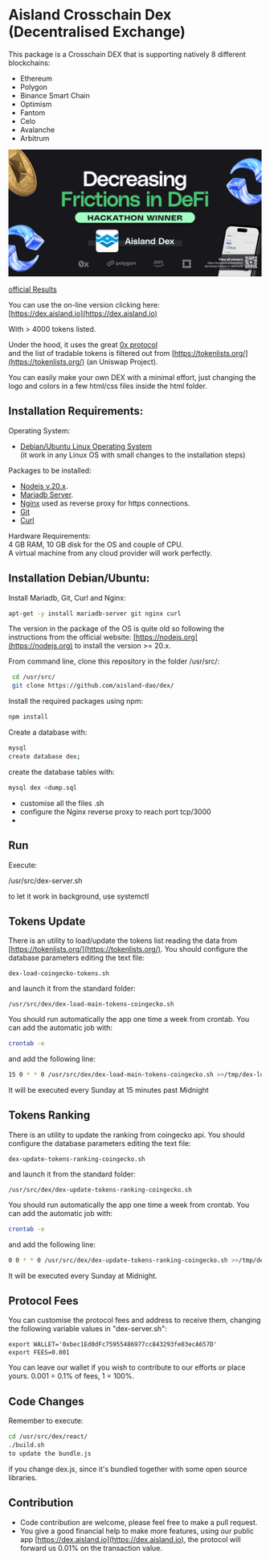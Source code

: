# Aisland Crosschain Dex (Decentralised Exchange)
This package is a Crosschain DEX that is supporting natively 8 different blockchains:
- Ethereum
- Polygon
- Binance Smart Chain
- Optimism
- Fantom 
- Celo 
- Avalanche 
- Arbitrum

![Hackaton Winner](https://github.com/aisland-dao/dex/blob/main/Winner%20-%20Aisland%20Dex.jpg)

[official Results](https://dorahacks.io/hackathon/decreasing-frictions-in-defi/results)


You can use the on-line version clicking here:  
[https://dex.aisland.io](https://dex.aisland.io)  

With > 4000 tokens listed.

Under the hood, it uses the great [0x protocol](https://0x.org)  
and the list of tradable tokens is filtered out from [https://tokenlists.org/](https://tokenlists.org/) (an Uniswap Project).  

You can easily make your own DEX with a minimal effort, just changing the logo and colors in a few html/css files inside the html folder.

## Installation Requirements:
Operating System:  
- [Debian/Ubuntu Linux Operating System](https://www.debian.org)  
(it work in any Linux OS with small changes to the installation steps)

Packages to be installed:
- [Nodejs v.20.x](https://nodejs.org). 
- [Mariadb Server](https://mariadb.org).   
- [Nginx](https://www.nginx.com) used as reverse proxy for https connections.  
- [Git](https://git-scm.com)
- [Curl](https://curl.se)

Hardware Requirements:  
4 GB RAM, 10 GB disk for the OS and couple of CPU.  
A virtual machine from any cloud provider will work perfectly.  

## Installation Debian/Ubuntu:
Install Mariadb, Git, Curl and Nginx:
```bash
apt-get -y install mariadb-server git nginx curl
```
The version in the package of the OS is quite old so following the instructions from the official website: [https://nodejs.org](https://nodejs.org) to install the version >= 20.x.  

From command line, clone this repository in the folder /usr/src/:  
```bash
 cd /usr/src/  
 git clone https://github.com/aisland-dao/dex/  
```
Install the required packages using npm:  
```bash
npm install  
```
Create a database with:   
```bash
mysql   
create database dex;  
```
create the database tables with:  
```bash
mysql dex <dump.sql  
```
- customise all the files .sh
- configure the Nginx reverse proxy to reach port tcp/3000
- 
## Run
Execute:  

/usr/src/dex-server.sh 

to let it work in background, use systemctl
## Tokens Update
There is an utility to load/update the tokens list reading the data from [https://tokenlists.org/](https://tokenlists.org/).
You should configure the database parameters editing the text file:  
```
dex-load-coingecko-tokens.sh  
```
and launch it from the standard folder:
```
/usr/src/dex/dex-load-main-tokens-coingecko.sh
```
You should run automatically the app one time a week from crontab. You can add the automatic job with:  
```bash
crontab -e
```
and add the following line:
```bash
15 0 * * 0 /usr/src/dex/dex-load-main-tokens-coingecko.sh >>/tmp/dex-load-main-tokens-coingecko.log
```
It will be executed every Sunday at 15 minutes past Midnight

## Tokens Ranking
There is an utility to update the ranking from coingecko api. 
You should configure the database parameters editing the text file:  
```
dex-update-tokens-ranking-coingecko.sh
```
and launch it from the standard folder:
```
/usr/src/dex/dex-update-tokens-ranking-coingecko.sh
```
You should run automatically the app one time a week from crontab. You can add the automatic job with:  
```bash
crontab -e
```
and add the following line:
```bash
0 0 * * 0 /usr/src/dex/dex-update-tokens-ranking-coingecko.sh >>/tmp/dex-update-tokens-ranking-coingecko.log
```
It will be executed every Sunday at Midnight.

## Protocol Fees
You can customise the protocol fees and address to receive them, changing the following variable values in
"dex-server.sh": 
``` 
export WALLET='0xbec1Ed0dFc75955486977cc843293fe03ecA657D'
export FEES=0.001
```
You can leave our wallet if you wish to contribute to our efforts or place yours.
0.001 = 0.1% of fees, 1 = 100%.

## Code Changes  
  
Remember to execute:  
```bash
cd /usr/src/dex/react/
./build.sh
to update the bundle.js
```
if you change dex.js, since it's bundled together with some open source libraries.


## Contribution  

- Code contribution are welcome, please feel free to make a pull request.  
- You give a good financial help to make more features, using our public app [https://dex.aisland.io](https://dex.aisland.io), the protocol will forward us 0.01% on the transaction value.  
